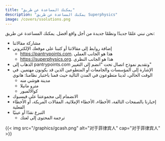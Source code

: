 ```yaml
---
title: "يمكنك المساعدة عن طريق"
description: "يمكنك المساعدة عن طريق Superphysics"
image: /covers/ssolutions.png
---
```



نحن نبني علمًا جديدًا ونظمًا جديدة من أجل واقع أفضل. يمكنك المساعدة عن طريق:

- مشاركة مقالاتنا
- إضافة روابط إلى مقالاتنا أو كتبنا على موقعك الإلكتروني
  - https://pantrypoints.com. هذا هو الجانب العملي
  - https://superphysics.org. هذا هو الجانب النظري
- الذهاب إلى pantrypoints.com وتقديم نموذج اتصال تحت "انضم إلى التغيير"
- الإشارة إلى المؤسسات والجامعات أو المتطوعين الذين قد يكونون مهتمين. في الوقت الحالي، لدينا متطوعون في المدن التالية حيث قمنا باختبار نظامنا:
هانوي
  - مدينة هوشي منه
  - مترو مانيلا
  - كوالالمبور
- الانضمام إلى مجموعتنا على فيسبوك
- إخبارنا بالصفحات التالفة، الأخطاء، الأخطاء الإملائية، المقالات المربكة، أو الأخطاء الفعلية
- التبرع نقدًا أو عينيًا
  - ترجمة المحتوى إلى لغتك

{{< img src="/graphics/gcash.png" alt="对于菲律宾人" cap="对于菲律宾人" >}}

